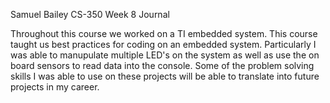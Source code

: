 Samuel Bailey
CS-350 
Week 8 Journal

Throughout this course we worked on a TI embedded system. This course taught us best practices for coding on an embedded system. Particularly I was able to manupulate multiple LED's on the system as well as use the on board sensors to read data into the console. Some of the problem solving skills I was able to use on these projects will be able to translate into future projects in my career. 
